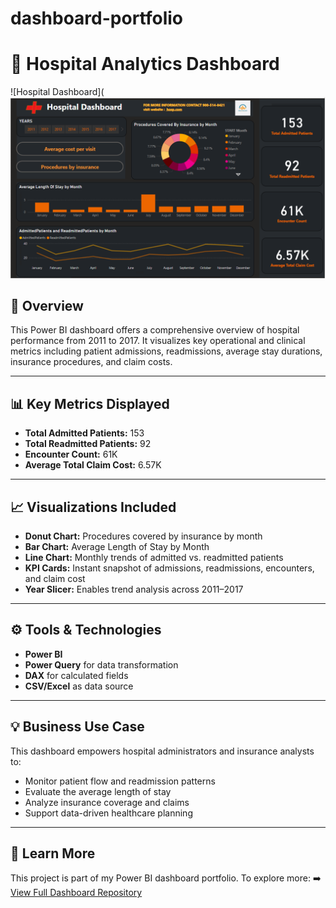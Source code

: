 # dashboard-portfolio
# 🏥 Hospital Analytics Dashboard

![Hospital Dashboard](![Hospital Dashboard](https://raw.githubusercontent.com/YashaswiniReddy/dashboard-portfolio/main/hospital.png)


## 📌 Overview
This Power BI dashboard offers a comprehensive overview of hospital performance from 2011 to 2017. It visualizes key operational and clinical metrics including patient admissions, readmissions, average stay durations, insurance procedures, and claim costs.

---

## 📊 Key Metrics Displayed
- **Total Admitted Patients:** 153  
- **Total Readmitted Patients:** 92  
- **Encounter Count:** 61K  
- **Average Total Claim Cost:** 6.57K

---

## 📈 Visualizations Included
- **Donut Chart:** Procedures covered by insurance by month
- **Bar Chart:** Average Length of Stay by Month
- **Line Chart:** Monthly trends of admitted vs. readmitted patients
- **KPI Cards:** Instant snapshot of admissions, readmissions, encounters, and claim cost
- **Year Slicer:** Enables trend analysis across 2011–2017

---

## ⚙️ Tools & Technologies
- **Power BI**
- **Power Query** for data transformation
- **DAX** for calculated fields
- **CSV/Excel** as data source

---

## 💡 Business Use Case
This dashboard empowers hospital administrators and insurance analysts to:
- Monitor patient flow and readmission patterns
- Evaluate the average length of stay
- Analyze insurance coverage and claims
- Support data-driven healthcare planning

---

## 🧠 Learn More
This project is part of my Power BI dashboard portfolio. To explore more:
➡️ [View Full Dashboard Repository](https://github.com/yourusername/dashboard-portfolio)
